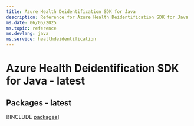 ```yaml
---
title: Azure Health Deidentification SDK for Java
description: Reference for Azure Health Deidentification SDK for Java
ms.date: 06/05/2025
ms.topic: reference
ms.devlang: java
ms.service: healthdeidentification
---
```

# Azure Health Deidentification SDK for Java - latest
## Packages - latest
[!INCLUDE [packages](health-deidentification-index.md)]